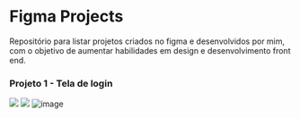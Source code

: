 # Figma Projects

Repositório para listar projetos criados no figma e desenvolvidos por mim, com o objetivo de aumentar habilidades em design e desenvolvimento front end.

### Projeto 1 - Tela de login

<a href="https://www.figma.com/file/467Vx0fXqiCHwhwlbLsKVs/Login?type=design&node-id=0%3A1&mode=design&t=TM4FPt5knpx1Rv8G-1" target="_blank"><img src="https://img.shields.io/badge/Figma-F24E1E?style=for-the-badge&logo=figma&logoColor=white" target="_blank"></a>
<a href="https://login-screen-project.netlify.app/" target="_blank"><img src="https://img.shields.io/badge/Netlify-00C7B7?style=for-the-badge&logo=netlify&logoColor=white" target="_blank"></a>
![image](https://github.com/jeansilvatech/figma-projects/assets/23384348/ab42351e-80d6-4cd1-9d63-b5acddce1d36)
